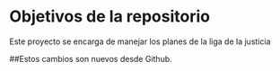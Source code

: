 # Objetivos de la repositorio

Este proyecto se encarga de manejar los planes de la liga de la justicia

##Estos cambios son nuevos desde Github.
